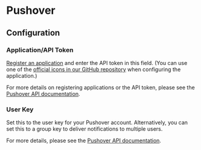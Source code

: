# Pushover

## Configuration

### Application/API Token

[Register an application](https://pushover.net/apps/build) and enter the API token in this field. (You can use one of the [official icons in our GitHub repository](https://github.com/sct/overseerr/tree/develop/public) when configuring the application.)

For more details on registering applications or the API token, please see the [Pushover API documentation](https://pushover.net/api#registration).

### User Key

Set this to the user key for your Pushover account. Alternatively, you can set this to a group key to deliver notifications to multiple users.

For more details, please see the [Pushover API documentation](https://pushover.net/api#identifiers).
